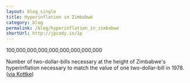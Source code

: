 ```yaml
---
layout: blog_single
title: Hyperinflation in Zimbabwe
category: blog
permalink: /blog/hyperinflation_in_zimbabwe
shortUrl: http://jpcody.in/1p
---
```

<p class="big_quote">100,000,000,000,000,000,000,000,000</p>
<p class="quote_caption">Number of two-dollar-bills necessary at the height of Zimbabwe's hyperinflation necessary to match the value of one two-dollar-bill in 1978. (<a href="http://kottke.org/09/12/the-enormity-of-zimbabwes-inflation">via Kottke</a>)</p>